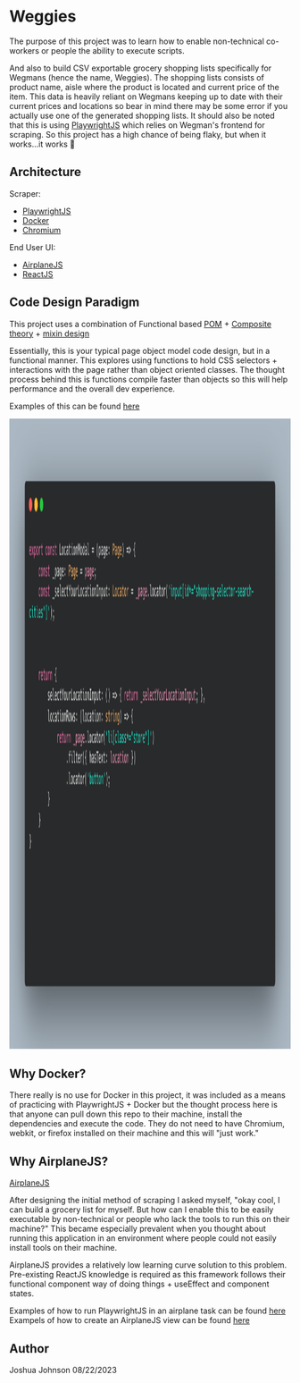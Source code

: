 # Weggies

The purpose of this project was to learn how to enable non-technical co-workers or people the ability to execute scripts.

And also to build CSV exportable grocery shopping lists specifically for Wegmans (hence the name, Weggies). The shopping lists consists of product name, aisle where the product is located and current price of the item. This data is heavily reliant on Wegmans keeping up to date with their current prices and locations so bear in mind there may be some error if you actually use one of the generated shopping lists. It should also be noted that this is using [PlaywrightJS](https://playwright.dev/) which relies on Wegman's frontend for scraping. So this project has a high chance of being flaky, but when it works...it works 🙂

## Architecture
Scraper:
- [PlaywrightJS](https://playwright.dev/)
- [Docker](https://www.docker.com/)
- [Chromium](https://www.chromium.org/chromium-projects/)

End User UI:
- [AirplaneJS](https://docs.airplane.dev/)
- [ReactJS](https://react.dev/)

## Code Design Paradigm

This project uses a combination of Functional based [POM](https://www.browserstack.com/guide/page-object-model-in-selenium#:~:text=Page%20Object%20Model%2C%20also%20known,application%20as%20a%20class%20file.) + [Composite theory](https://x-team.com/blog/understanding-the-composite-pattern/#:~:text=The%20composite%20pattern%20organizes%20code,them%20up%20into%20larger%20ones.) + [mixin design](https://www.patterns.dev/posts/mixin-pattern)

Essentially, this is your typical page object model code design, but in a functional manner. This explores using functions to hold CSS selectors + interactions with the page rather than object oriented classes. The thought process behind this is functions compile faster than objects so this will help performance and the overall dev experience.

Examples of this can be found [here](https://github.com/Khrove/bequa/blob/main/pages/Search.page.ts)

<img src="code-images/pom.png" alt="Logo" width="2048" height="1128">

## Why Docker?

There really is no use for Docker in this project, it was included as a means of practicing with PlaywrightJS + Docker but the thought process here is that anyone can pull down this repo to their machine, install the dependencies and execute the code. They do not need to have Chromium, webkit, or firefox installed on their machine and this will "just work."

## Why AirplaneJS?

[AirplaneJS](https://www.airplane.dev/)

After designing the initial method of scraping I asked myself, "okay cool, I can build a grocery list for myself. But how can I enable this to be easily executable by non-technical or people who lack the tools to run this on their machine?" This became especially prevalent when you thought about running this application in an environment where people could not easily install tools on their machine.

AirplaneJS provides a relatively low learning curve solution to this problem. Pre-existing ReactJS knowledge is required as this framework follows their functional component way of doing things + useEffect and component states.

Examples of how to run PlaywrightJS in an airplane task can be found [here](https://github.com/Khrove/bequa/blob/main/tasks/create_grocery.airplane.ts) 
Exampels of how to create an AirplaneJS view can be found [here](https://github.com/Khrove/bequa/blob/main/weggies.airplane.view.tsx)

## Author
Joshua Johnson
08/22/2023